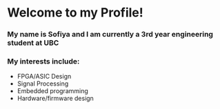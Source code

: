 # Welcome to my Profile!
### My name is Sofiya and I am currently a 3rd year engineering student at UBC

### My interests include:
- FPGA/ASIC Design
- Signal Processing
- Embedded programming
- Hardware/firmware design

<!---
SofiyaSp/SofiyaSp is a ✨ special ✨ repository because its `README.md` (this file) appears on your GitHub profile.
You can click the Preview link to take a look at your changes.
--->
